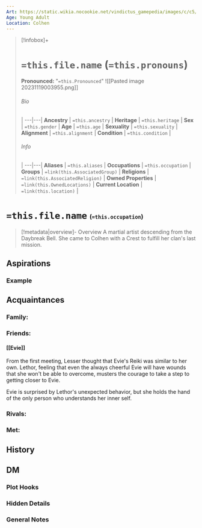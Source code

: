 ```yaml
---
Art: https://static.wikia.nocookie.net/vindictus_gamepedia/images/c/c5/Lethor_%28NPC_Icon%29.png/revision/latest?cb=20200430035743
Age: Young Adult
Location: Colhen
---
```


> [!infobox]+
> # `=this.file.name` (`=this.pronouns`)
> **Pronounced:**  "`=this.Pronounced`"
![[Pasted image 20231119003955.png]]
> ###### Bio
>  |
> ---|---|
> **Ancestry** | `=this.ancestry` |
> **Heritage** | `=this.heritage` |
> **Sex** | `=this.gender` |
> **Age** | `=this.age` |
> **Sexuality** | `=this.sexuality` |
> **Alignment** | `=this.alignment` |
> **Condition** | `=this.condition` |
> ###### Info
>  |
> ---|---|
> **Aliases** | `=this.aliases` |
> **Occupations** | `=this.occupation` |
> **Groups** | `=link(this.AssociatedGroup)` |
> **Religions** | `=link(this.AssociatedReligion)` |
> **Owned Properties** | `=link(this.OwnedLocations)` |
> **Current Location** | `=link(this.location)` |

# **`=this.file.name`** <span style="font-size: medium">(`=this.occupation`)</span>
> [!metadata|overview]- Overview 
> A martial artist descending from the Daybreak Bell. She came to Colhen with a Crest to fulfill her clan's last mission.

## Aspirations
### Example


## Acquaintances
### Family:


### Friends:
#### [[Evie]] 
From the first meeting, Lesser thought that Evie's Reiki was similar to her own. Lethor, feeling that even the always cheerful Evie will have wounds that she won't be able to overcome, musters the courage to take a step to getting closer to Evie.

Evie is surprised by Lethor's unexpected behavior, but she holds the hand of the only person who understands her inner self.

### Rivals:


### Met:


## History


## DM
### Plot Hooks


### Hidden Details


### General Notes

